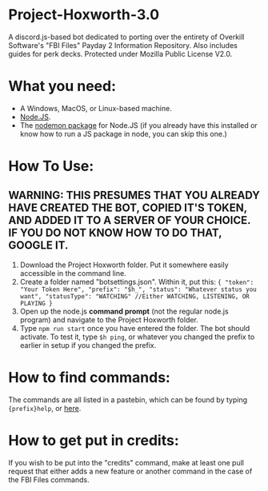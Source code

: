 # Project-Hoxworth-3.0
A discord.js-based bot dedicated to porting over the entirety of Overkill Software's "FBI Files" Payday 2 Information Repository. Also includes guides for perk decks. Protected under Mozilla Public License V2.0.

# What you need:
* A Windows, MacOS, or Linux-based machine.
* [Node.JS](https://nodejs.org/en/download/).
* The [nodemon package](https://github.com/remy/nodemon) for Node.JS (if you already have this installed or know how to run a JS package in node, you can skip this one.)

# How To Use:
**WARNING: THIS PRESUMES THAT YOU ALREADY HAVE CREATED THE BOT, COPIED IT'S TOKEN, AND ADDED IT TO A SERVER OF YOUR CHOICE. IF YOU DO NOT KNOW HOW TO DO THAT, GOOGLE IT.**
---
1. Download the Project Hoxworth folder. Put it somewhere easily accessible in the command line.
2. Create a folder named "botsettings.json". Within it, put this:
`{
	"token": "Your Token Here",
	"prefix": "$h_",
	"status": "Whatever status you want",
	"statusType": "WATCHING" //Either WATCHING, LISTENING, OR PLAYING
}
`
4. Open up the node.js **command prompt** (not the regular node.js program) and navigate to the Project Hoxworth folder.
5. Type `npm run start` once you have entered the folder. The bot should activate. To test it, type `$h ping`, or whatever you changed the prefix to earlier in setup if you changed the prefix.

# How to find commands:
The commands are all listed in a pastebin, which can be found by typing `{prefix}help`, or [here](https://pastebin.com/Q0gaydHt).

# How to get put in credits:
If you wish to be put into the "credits" command, make at least one pull request that either adds a new feature or another command in the case of the FBI Files commands.

